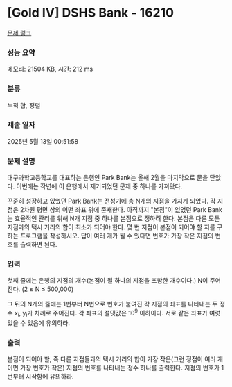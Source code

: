 # [Gold IV] DSHS Bank - 16210 

[문제 링크](https://www.acmicpc.net/problem/16210) 

### 성능 요약

메모리: 21504 KB, 시간: 212 ms

### 분류

누적 합, 정렬

### 제출 일자

2025년 5월 13일 00:51:58

### 문제 설명

<p>대구과학고등학교를 대표하는 은행인 Park Bank는 올해 2월을 마지막으로 문을 닫았다. 이번에는 작년에 이 은행에서 제기되었던 문제 중 하나를 가져왔다.</p>

<p>꾸준히 성장하고 있었던 Park Bank는 전성기에 총 N개의 지점을 가지게 되었다. 각 지점은 2차원 평면 상의 어떤 좌표 위에 존재한다. 아직까지 "본점"이 없었던 Park Bank는 효율적인 관리를 위해 N개 지점 중 하나를 본점으로 정하려 한다. 본점은 다른 모든 지점과의 택시 거리의 합이 최소가 되어야 한다. 몇 번 지점이 본점이 되어야 할 지를 구하는 프로그램을 작성하시오. 답이 여러 개가 될 수 있다면 번호가 가장 작은 지점의 번호를 출력하면 된다.</p>

### 입력 

 <p>첫째 줄에는 은행의 지점의 개수(본점이 될 하나의 지점을 포함한 개수이다.) N이 주어진다. (2 ≤ N ≤ 500,000)</p>

<p>그 뒤의 N개의 줄에는 1번부터 N번으로 번호가 붙여진 각 지점의 좌표를 나타내는 두 정수 x<sub>i</sub>, y<sub>i</sub>가 차례로 주어진다. 각 좌표의 절댓값은 10<sup>9</sup> 이하이다. 서로 같은 좌표가 여럿 있을 수 있음에 유의하라.</p>

### 출력 

 <p>본점이 되어야 할, 즉 다른 지점들과의 택시 거리의 합이 가장 작은(그런 정점이 여러 개이면 가장 번호가 작은) 지점의 번호를 나타내는 정수 하나를 출력한다. 지점의 번호가 1번부터 시작함에 유의하라.</p>

